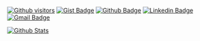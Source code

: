 [![Github visitors](https://visitor-badge.glitch.me/badge?page_id=thezeroend.visitor-badge)](https://github.com/thezeroend)
[![Gist Badge](https://img.shields.io/badge/-Gist-555859?style=flat-square&logo=Github&logoColor=white&link=https://gist.github.com/thezeroend)](https://gist.github.com/thezeroend)
[![Github Badge](https://img.shields.io/badge/-Github-000?style=flat-square&logo=Github&logoColor=white&link=https://github.com/thezeroend)](https://github.com/thezeroend)
[![Linkedin Badge](https://img.shields.io/badge/-LinkedIn-blue?style=flat-square&logo=Linkedin&logoColor=white&link=https://www.linkedin.com/in/https://www.linkedin.com/in/matheus-soares-santos/)](https://www.linkedin.com/in/https://www.linkedin.com/in/matheus-soares-santos/)
[![Gmail Badge](https://img.shields.io/badge/-Gmail-c14438?style=flat-square&logo=Gmail&logoColor=white&link=mailto:matheuslol150@gmail.com)](mailto:matheuslol150@gmail.com)

[![Github Stats](https://github-readme-stats.vercel.app/api?username=thezeroend&hide=[%22issues%22,%22prs%22,%22contribs%22]&show_icons=true&theme=default)](https://github.com/thezeroend)

